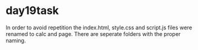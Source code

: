 # day19task
In order to avoid repetition the index.html, style.css and script.js files were renamed to calc and page.
There are seperate folders with the proper naming.
